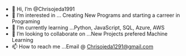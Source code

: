 - 👋 Hi, I’m @Chrisojeda1991
- 👀 I’m interested in ... Creating New Programs and starting a carreer in Programing
- 🌱 I’m currently learning ...Python, JavaScript, SQL, Azure, AWS
- 💞️ I’m looking to collaborate on ...New Projects prefered Machine Learning 
- 📫 How to reach me ...Email @ Chrisojeda1291@gmail.com

<!---
Chrisojeda1991/Chrisojeda1991 is a ✨ special ✨ repository because its `README.md` (this file) appears on your GitHub profile.
You can click the Preview link to take a look at your changes.
--->
